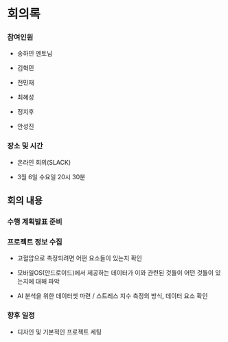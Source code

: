 # 회의록

### 참여인원

- 송하민 멘토님

- 김혁민
  
- 전민재

- 최혜성
  
- 정지후
  
- 안성진


### 장소 및 시간

- 온라인 회의(SLACK)
  
- 3월 6일 수요일 20시 30분


## 회의 내용


### 수행 계획발표 준비


### 프로젝트 정보 수집

- 고혈압으로 측정되려면 어떤 요소들이 있는지 확인

- 모바일OS(안드로이드)에서 제공하는 데이터가 이와 관련된 것들이 어떤 것들이 있는지에 대해 파악

- AI 분석을 위한 데이터셋 마련 / 스트레스 지수 측정의 방식, 데이터 요소 확인

### 향후 일정

-  디자인 및 기본적인 프로젝트 세팅
